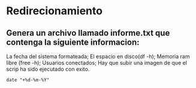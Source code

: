 # Redirecionamiento
## Genera un archivo llamado informe.txt que contenga la siguiente informacion: 
La fecha del sistema formateada; 
El espacio en disco(df -h);
Memoria ram libre (free -h);
Usuarios conectados;
Hay que subir una imagen de que el scrip ha sido ejecutado con exito.
```
date "+%d-%m-%Y"

